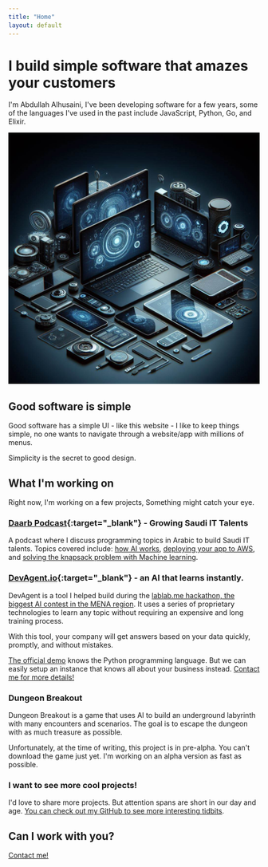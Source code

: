 ```yaml
---
title: "Home"
layout: default
---
```


# I build simple software that amazes your customers

I'm Abdullah Alhusaini, I've been developing software for a few years, some of the languages I've used in the past include JavaScript, Python, Go, and Elixir.

![futuristic computers](/assets/images/devices.jpeg)

## Good software is simple

Good software has a simple UI - like this website - I like to keep things simple, no one wants to navigate through a website/app with millions of menus.

Simplicity is the secret to good design.

## What I'm working on

Right now, I'm working on a few projects, Something might catch your eye.

### [Daarb Podcast](https://podcast.daarb.dev/){:target="\_blank"} - Growing Saudi IT Talents

A podcast where I discuss programming topics in Arabic to build Saudi IT talents. Topics covered include: [how AI works](https://podcast.daarb.dev/2007857/12266155-), [deploying your app to AWS](https://podcast.daarb.dev/2007857/10926037-aws), and [solving the knapsack problem with Machine learning](https://podcast.daarb.dev/2007857/11365298-).

### [DevAgent.io](https://devagent.io/){:target="\_blank"} - an AI that learns instantly.

DevAgent is a tool I helped build during the [lablab.me hackathon, the biggest AI contest in the MENA region](https://lablab.me/event/innovating-ai-solutions/refine-ai/devagent). It uses a series of proprietary technologies to learn any topic without requiring an expensive and long training process.

With this tool, your company will get answers based on your data quickly, promptly, and without mistakes.

[The official demo](https://devagent.io/) knows the Python programming language. But we can easily setup an instance that knows all about your business instead. [Contact me for more details!](/contact)

### Dungeon Breakout

Dungeon Breakout is a game that uses AI to build an underground labyrinth with many encounters and scenarios. The goal is to escape the dungeon with as much treasure as possible.

Unfortunately, at the time of writing, this project is in pre-alpha. You can't download the game just yet. I'm working on an alpha version as fast as possible.

### I want to see more cool projects!

I'd love to share more projects. But attention spans are short in our day and age. [You can check out my GitHub to see more interesting tidbits](https://github.com/a-alhusaini/).

## Can I work with you?

[Contact me!](/contact)
